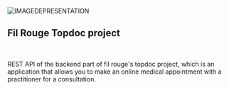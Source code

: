 ![IMAGEDEPRESENTATION](/src/public/assets/images/Presentation-image-of-the-fil-rouge-topdoc-project.png)

## Fil Rouge Topdoc project
<br>
<p>REST API of the backend part of fil rouge's topdoc project, which is an application that allows you to make an online medical appointment with a practitioner for a consultation.</p>

